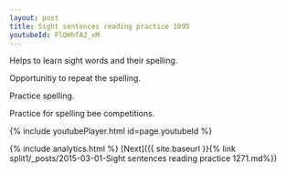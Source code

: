 ```yaml
---
layout: post
title: Sight sentences reading practice 1095
youtubeId: FlQHhfA2_xM
---
```

 
 
Helps to learn sight words and their spelling.

Opportunitiy to repeat the spelling. 

Practice spelling. 
 
Practice for spelling bee competitions. 
 
{% include youtubePlayer.html id=page.youtubeId %}
 
 
{% include analytics.html %} 
[Next]({{ site.baseurl }}{% link  split1/_posts/2015-03-01-Sight sentences reading practice 1271.md%})
 
